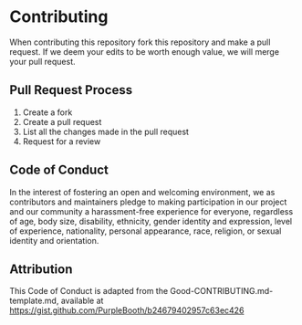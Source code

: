 # Contributing
When contributing this repository fork this repository and make a pull request. If we deem your edits to be worth enough value, we will merge your pull request.

## Pull Request Process
1.  Create a fork
2.  Create a pull request
3.  List all the changes made in the pull request
4.  Request for a review

## Code of Conduct
In the interest of fostering an open and welcoming environment, we as contributors and maintainers pledge to making participation in our project and our community a harassment-free experience for everyone, regardless of age, body size, disability, ethnicity, gender identity and expression, level of experience, nationality, personal appearance, race, religion, or sexual identity and orientation.




## Attribution
This Code of Conduct is adapted from the Good-CONTRIBUTING.md-template.md,  available at https://gist.github.com/PurpleBooth/b24679402957c63ec426
